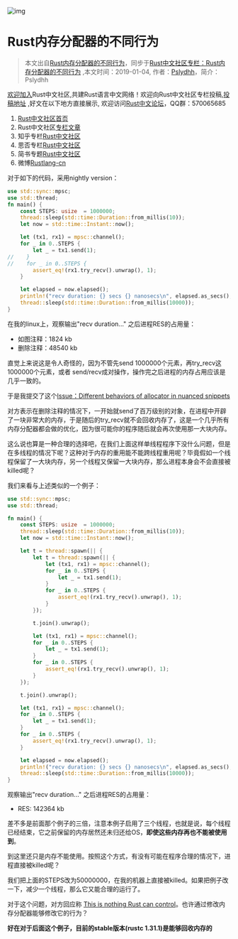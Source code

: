 ![img](https://images.wallpaperscraft.com/image/dragon_girl_forest_art_96504_1366x768.jpg)

# Rust内存分配器的不同行为

> 本文出自[Rust内存分配器的不同行为](https://zhuanlan.zhihu.com/p/54066600)，同步于[Rust中文社区专栏：Rust内存分配器的不同行为](https://rustlang-cn.org/read/rust/2019/rust-memory-allocator.html) ,本文时间：2019-01-04, 作者：[Pslydhh](https://www.zhihu.com/people/Pslydhh/activities)，简介：Pslydhh

[欢迎加入](https://github.com/rustlang-cn/Important/issues/1)Rust中文社区,共建Rust语言中文网络！欢迎向Rust中文社区专栏投稿,[投稿地址](https://github.com/rustlang-cn/rustlang-cn) ,好文在以下地方直接展示, 欢迎访问[Rust中文论坛](https://github.com/rustlang-cn/forum/issues)，QQ群：570065685

1. [Rust中文社区首页](https://rustlang-cn.org)
2. Rust中文社区[专栏文章](https://rustlang-cn.org/read/rust/)
3. 知乎专栏[Rust中文社区](https://zhuanlan.zhihu.com/rustlang-cn)
4. 思否专栏[Rust中文社区](https://segmentfault.com/blog/rust-lang)
5. 简书专题[Rust中文社区](https://www.jianshu.com/c/2efae7198ea3)
6. 微博[Rustlang-cn](https://weibo.com/kriry)

对于如下的代码，采用nightly version：

```rust
use std::sync::mpsc;
use std::thread;
fn main() {
    const STEPS: usize  = 1000000;
    thread::sleep(std::time::Duration::from_millis(10));
    let now = std::time::Instant::now();

    let (tx1, rx1) = mpsc::channel();
    for _ in 0..STEPS {
        let _ = tx1.send(1);
//    }
//    for _ in 0..STEPS {
        assert_eq!(rx1.try_recv().unwrap(), 1);
    }

    let elapsed = now.elapsed();
    println!("recv duration: {} secs {} nanosecs\n", elapsed.as_secs(), elapsed.subsec_nanos());
    thread::sleep(std::time::Duration::from_millis(10000));
}
```

在我的linux上，观察输出"recv duration..." 之后进程RES的占用量：

- 如图注释：1824 kb
- 删除注释：48540 kb

直觉上来说这是令人奇怪的，因为不管先send 1000000个元素，再try_recv这1000000个元素，或者 send/recv成对操作，操作完之后进程的内存占用应该是几乎一致的。

于是我提交了这个[Issue：Different behaviors of allocator in nuanced snippets](https://github.com/rust-lang/rust/issues/56929)

对方表示在删除注释的情况下，一开始就send了百万级别的对象，在进程中开辟了一块非常大的内存，于是随后的try_recv就不会回收内存了，这是一个几乎所有内存分配器都会做的优化，因为很可能你的程序随后就会再次使用那一大块内存。

这么说也算是一种合理的选择吧，在我们上面这样单线程程序下没什么问题，但是在多线程的情况下呢？这种对于内存的重用能不能跨线程重用呢？毕竟假如一个线程保留了一大块内存，另一个线程又保留一大块内存，那么进程本身会不会直接被killed呢？

我们来看与上述类似的一个例子：

```rust
use std::sync::mpsc;
use std::thread;

fn main() {
    const STEPS: usize  = 1000000;
    thread::sleep(std::time::Duration::from_millis(10));
    let now = std::time::Instant::now();

    let t = thread::spawn(|| {
        let t = thread::spawn(|| {
            let (tx1, rx1) = mpsc::channel();
            for _ in 0..STEPS {
                let _ = tx1.send(1);
            }
            for _ in 0..STEPS {
                assert_eq!(rx1.try_recv().unwrap(), 1);
            }
        });

        t.join().unwrap();

        let (tx1, rx1) = mpsc::channel();
        for _ in 0..STEPS {
            let _ = tx1.send(1);
        }
        for _ in 0..STEPS {
            assert_eq!(rx1.try_recv().unwrap(), 1);
        }
    });

    t.join().unwrap();

    let (tx1, rx1) = mpsc::channel();
    for _ in 0..STEPS {
        let _ = tx1.send(1);
    }
    for _ in 0..STEPS {
        assert_eq!(rx1.try_recv().unwrap(), 1);
    }

    let elapsed = now.elapsed();
    println!("recv duration: {} secs {} nanosecs\n", elapsed.as_secs(), elapsed.subsec_nanos());
    thread::sleep(std::time::Duration::from_millis(10000));
}
```

观察输出"recv duration..." 之后进程RES的占用量：

- RES: 142364 kb

差不多是前面那个例子的三倍，注意本例子启用了三个线程，也就是说，每个线程已经结束，它之前保留的内存居然还未归还给OS，**即使这些内存再也不能被使用到**。

到这里还只是内存不能使用。按照这个方式，有没有可能在程序合理的情况下，进程直接被killed呢？

我们把上面的STEPS改为50000000，在我的机器上直接被killed。如果把例子改一下，减少一个线程，那么它又能合理的运行了。

对于这个问题，对方回应称 [This is nothing Rust can control](https://github.com/rust-lang/rust/issues/56929#issuecomment-448546065)。也许通过修改内存分配器能够修改它的行为？

**好在对于后面这个例子，目前的stable版本(rustc 1.31.1)是能够回收内存的**